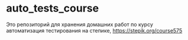 # auto_tests_course
Это репозиторий для хранения домашних работ по курсу автоматизация тестирования на степике, https://stepik.org/course575

